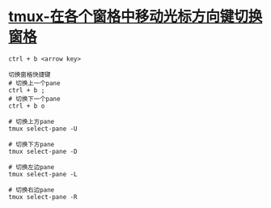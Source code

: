 
# [tmux-在各个窗格中移动光标方向键切换窗格](../index/tmux.md#tmux-在各个窗格中移动光标方向键切换窗格)


```
ctrl + b <arrow key>

切换窗格快捷键
# 切换上一个pane
ctrl + b ;
# 切换下一个pane
ctrl + b o

# 切换上方pane
tmux select-pane -U

# 切换下方pane
tmux select-pane -D

# 切换左边pane
tmux select-pane -L

# 切换右边pane
tmux select-pane -R
```


